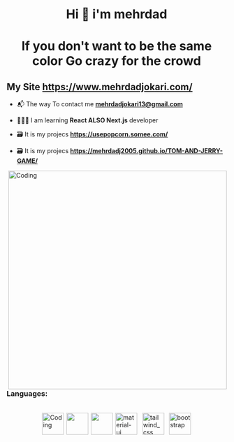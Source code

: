<h1 align="center">Hi 👋  i'm mehrdad</h1>

<h1 align="center">If you don't want to be the same color
Go crazy for the crowd</h1>

## My Site **https://www.mehrdadjokari.com/**

- 📬 The way To contact me **mehrdadjokari13@gmail.com**

- 👨🏻‍💻 I am learning **React ALSO Next.js** developer

- 🗃️ It is my projecs **https://usepopcorn.somee.com/**

- 🗃️ It is my projecs **https://mehrdadj2005.github.io/TOM-AND-JERRY-GAME/**
    

<img align="right" alt="Coding" width="500" src="https://raw.githubusercontent.com/mayankchaudhary26/Cool-Readme-ideas/master/data/multi-screen.gif">
<h3 align="left">Languages:</h3><br/>
<p style="display:flex; margin: 0 auto; justify-content: space-evenly; width:70%; align-items: center;">
    <a href="https://www.React.dev/" " target="_blank" rel="noreferrer"><img  style="width:50px;" alt="Coding"  src="https://www.vectorlogo.zone/logos/reactjs/reactjs-icon.svg"></a>
<!--     <a href="https://www.figma.com/" " target="_blank" rel="noreferrer"><img  style="width:50px;" alt="Coding"  src="https://img.icons8.com/?size=256w&id=Xf1sHBmY73hA&format=png"></a> -->
    <a href="https://www.figma.com/" " target="_blank" rel="noreferrer"> <img style="width:50px;" src="https://cdn.jsdelivr.net/gh/devicons/devicon@latest/icons/javascript/javascript-original.svg" /></a>
    <a href="https://www.figma.com/" " target="_blank" rel="noreferrer"> <img style="width:50px;" src="https://camo.githubusercontent.com/af6846c4aebdf70397acf5457e69d727329889e236ddad6052dd6a303651ff42/68747470733a2f2f7365656b6c6f676f2e636f6d2f696d616765732f4e2f6e6578742d6a732d69636f6e2d6c6f676f2d454533303244354442442d7365656b6c6f676f2e636f6d2e706e67" /></a>
    <a> <img style="width:50px;" src="https://img.icons8.com/color/48/material-ui.png" alt="material-ui" /> <a/>
    <a> <img style="width:50px;" src="https://img.icons8.com/color/48/tailwind_css.png" alt="tailwind_css" /> <a/>
    <a href="https://getbootstrap.com"  target="_blank" rel="noreferrer"> <img style="width:50px; height=100px;" src="https://img.icons8.com/?size=100&id=EzPCiQUqWWEa&format=png&color=000000" alt="bootstrap"/></a>
 <p/>
 
